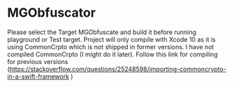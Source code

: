 # MGObfuscator
Please select the Target MGObfuscate and build it before running playground or Test target.
Project will only compile with Xcode 10 as it is using CommonCrpto which is not shipped in former versions.
I have not compiled CommonCrpto (I might do it later). Follow this link for compiling for previous versions (https://stackoverflow.com/questions/25248598/importing-commoncrypto-in-a-swift-framework
) 
